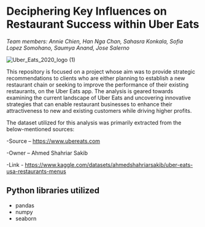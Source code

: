 # **Deciphering Key Influences on Restaurant Success within Uber Eats**

*Team members: Annie Chien, Han Nga Chan, Sahasra Konkala, Sofia Lopez Somohano, Saumya Anand, Jose Salerno*

![Uber_Eats_2020_logo (1)](https://github.com/SAnand2903/Restaurant-Success-within-Uber-Eats/assets/144278601/6371b149-458d-4a3e-8cee-8f3b4b079407)

This repository is focused on a project whose aim was to provide strategic recommendations to clients who are either planning to establish a new restaurant chain or seeking to improve the performance of their existing restaurants, on the Uber Eats app. The analysis is geared towards examining the current landscape of Uber Eats and uncovering innovative strategies that can enable restaurant businesses to enhance their attractiveness to new and existing customers while driving higher profits.



The dataset utilized for this analysis was primarily extracted from the below-mentioned sources:

-Source – https://www.ubereats.com

-Owner – Ahmed Shahriar Sakib

-Link - https://www.kaggle.com/datasets/ahmedshahriarsakib/uber-eats-usa-restaurants-menus

## Python libraries utilized

- pandas
- numpy
- seaborn

